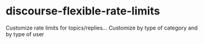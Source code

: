 # discourse-flexible-rate-limits
Customize rate limits for topics/replies... Customize by type of category and by type of user
